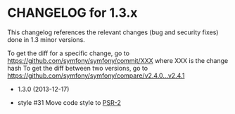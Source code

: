 CHANGELOG for 1.3.x
===================

This changelog references the relevant changes (bug and security fixes) done
in 1.3 minor versions.

To get the diff for a specific change, go to https://github.com/symfony/symfony/commit/XXX where XXX is the change hash
To get the diff between two versions, go to https://github.com/symfony/symfony/compare/v2.4.0...v2.4.1

* 1.3.0 (2013-12-17)

 * style #31 Move code style to [PSR-2](https://github.com/php-fig/fig-standards/blob/master/accepted/PSR-2-coding-style-guide.md)